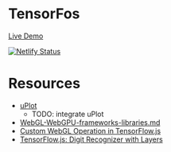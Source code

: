 # TensorFos

[Live Demo](https://tensor-fos.netlify.app/)

[![Netlify Status](https://api.netlify.com/api/v1/badges/58562c4a-3d99-47f1-9784-94e1fd58c3bd/deploy-status)](https://app.netlify.com/sites/tensor-fos/deploys)

# Resources

- [uPlot](https://github.com/leeoniya/uPlot)
  - TODO: integrate uPlot
- [WebGL-WebGPU-frameworks-libraries.md](https://gist.github.com/dmnsgn/76878ba6903cf15789b712464875cfdc)
- [Custom WebGL Operation in TensorFlow.js](https://www.lewuathe.com/custome-webgl-operation-in-tensorflow.js.html)
- [TensorFlow.js: Digit Recognizer with Layers ](https://storage.googleapis.com/tfjs-examples/mnist/dist/index.html)
